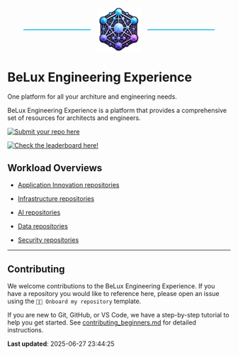 <p align="center">
  <span style="display: inline-block; width: 30%; border-top: 2px solid #1bbfed; vertical-align: middle;"></span>
  <img src="logo/belengexplogo.png" alt="Innersource Logo" style="width:20%; vertical-align: middle; margin: 0 10px;" />
  <span style="display: inline-block; width: 30%; border-top: 2px solid #1bbfed; vertical-align: middle;"></span>
</p> 

# BeLux Engineering Experience
One platform for all your architure and engineering needs. 

BeLux Engineering Experience is a platform that provides a comprehensive set of resources for architects and engineers. 

[![Submit your repo here](https://img.shields.io/badge/Submit%20your%20repo%20here📂-<-blue)](https://github.com/BeLux-Engineering-Experience/home/issues/new?template=onboard_repo.yml)

[![Check the leaderboard here!](https://img.shields.io/badge/Check%20the%20leaderboard%20here🏆-<-yellow)](https://github.com/BeLux-Engineering-Experience/home/tree/main/activity-dashboard)

## Workload Overviews


- [Application Innovation repositories](workloads/application-innovation/README.md)

- [Infrastructure repositories](workloads/infrastructure/README.md)

- [AI repositories](workloads/ai/README.md)

- [Data repositories](workloads/data/README.md)

- [Security repositories](workloads/security/README.md)


----

## Contributing
We welcome contributions to the BeLux Engineering Experience. If you have a repository you would like to reference here, please open an issue using the `🧑‍💻 Onboard my repository` template.

If you are new to Git, GitHub, or VS Code, we have a step-by-step tutorial to help you get started. See [contributing_beginners.md](contributing_beginners.md) for detailed instructions.

**Last updated**: 2025-06-27 23:44:25